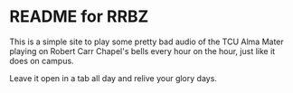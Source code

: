 # README for RRBZ

This is a simple site to play some pretty bad audio of the TCU Alma Mater playing on Robert Carr Chapel's bells every hour on the hour, just like it does on campus.

Leave it open in a tab all day and relive your glory days.
